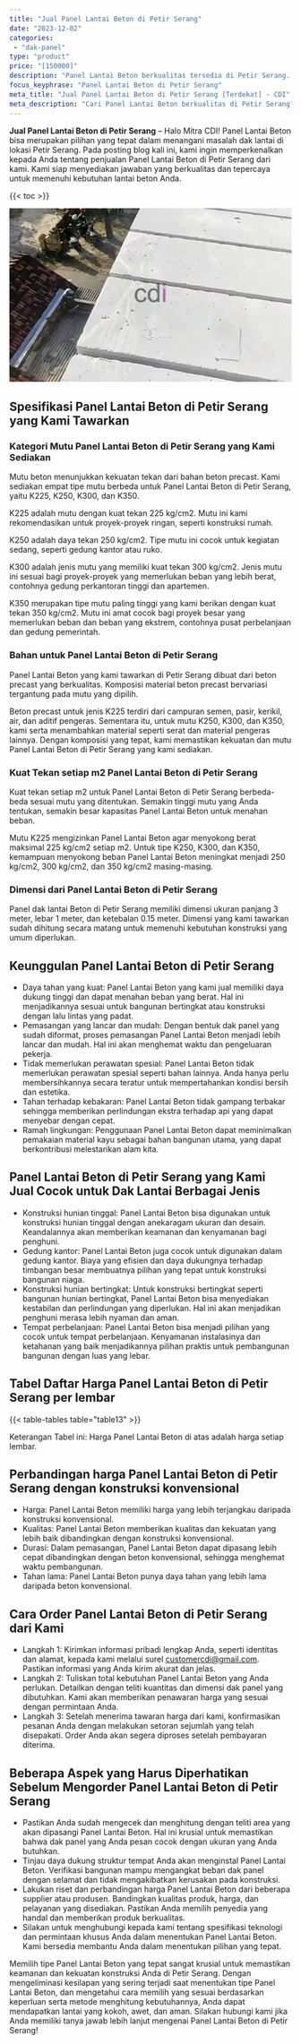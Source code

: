 ```yaml
---
title: "Jual Panel Lantai Beton di Petir Serang"
date: "2023-12-02"
categories:
 - "dak-panel"
type: "product"
price: "[150000]"
description: "Panel Lantai Beton berkualitas tersedia di Petir Serang. Solusi ideal untuk proyek konstruksi dengan standar terbaik, Panel Lantai Beton memberikan ketahanan optimal untuk lantai dak. Dapatkan info lengkap."
focus_keyphrase: "Panel Lantai Beton di Petir Serang"
meta_title: "Jual Panel Lantai Beton di Petir Serang [Terdekat] - CDI"
meta_description: "Cari Panel Lantai Beton berkualitas di Petir Serang?. Kami menyediakan Panel Lantai Beton premium untuk pembangunan. Penawaran spesial hanya di sini."
---
```


**Jual Panel Lantai Beton di Petir Serang** – Halo Mitra CDI! Panel Lantai Beton bisa merupakan pilihan yang tepat dalam menangani masalah dak lantai di lokasi Petir Serang. Pada posting blog kali ini, kami ingin memperkenalkan kepada Anda tentang penjualan Panel Lantai Beton di Petir Serang dari kami. Kami siap menyediakan jawaban yang berkualitas dan tepercaya untuk memenuhi kebutuhan lantai beton Anda.

{{< toc >}}

![Jual Panel Lantai Beton di Petir Serang](/images/dak-panel/dak-panel-03.jpg)

## Spesifikasi Panel Lantai Beton di Petir Serang yang Kami Tawarkan

### Kategori Mutu Panel Lantai Beton di Petir Serang yang Kami Sediakan

Mutu beton menunjukkan kekuatan tekan dari bahan beton precast. Kami sediakan empat tipe mutu berbeda untuk Panel Lantai Beton di Petir Serang, yaitu K225, K250, K300, dan K350.

K225 adalah mutu dengan kuat tekan 225 kg/cm2. Mutu ini kami rekomendasikan untuk proyek-proyek ringan, seperti konstruksi rumah.

K250 adalah daya tekan 250 kg/cm2. Tipe mutu ini cocok untuk kegiatan sedang, seperti gedung kantor atau ruko.

K300 adalah jenis mutu yang memiliki kuat tekan 300 kg/cm2. Jenis mutu ini sesuai bagi proyek-proyek yang memerlukan beban yang lebih berat, contohnya gedung perkantoran tinggi dan apartemen.

K350 merupakan tipe mutu paling tinggi yang kami berikan dengan kuat tekan 350 kg/cm2. Mutu ini amat cocok bagi proyek besar yang memerlukan beban dan beban yang ekstrem, contohnya pusat perbelanjaan dan gedung pemerintah.

### Bahan untuk Panel Lantai Beton di Petir Serang

Panel Lantai Beton yang kami tawarkan di Petir Serang dibuat dari beton precast yang berkualitas. Komposisi material beton precast bervariasi tergantung pada mutu yang dipilih.

Beton precast untuk jenis K225 terdiri dari campuran semen, pasir, kerikil, air, dan aditif pengeras. Sementara itu, untuk mutu K250, K300, dan K350, kami serta menambahkan material seperti serat dan material pengeras lainnya. Dengan komposisi yang tepat, kami memastikan kekuatan dan mutu Panel Lantai Beton di Petir Serang yang kami sediakan.

### Kuat Tekan setiap m2 Panel Lantai Beton di Petir Serang

Kuat tekan setiap m2 untuk Panel Lantai Beton di Petir Serang berbeda-beda sesuai mutu yang ditentukan. Semakin tinggi mutu yang Anda tentukan, semakin besar kapasitas Panel Lantai Beton untuk menahan beban.

Mutu K225 mengizinkan Panel Lantai Beton agar menyokong berat maksimal 225 kg/cm2 setiap m2. Untuk tipe K250, K300, dan K350, kemampuan menyokong beban Panel Lantai Beton meningkat menjadi 250 kg/cm2, 300 kg/cm2, dan 350 kg/cm2 masing-masing.

### Dimensi dari Panel Lantai Beton di Petir Serang

Panel dak lantai Beton di Petir Serang memiliki dimensi ukuran panjang 3 meter, lebar 1 meter, dan ketebalan 0.15 meter. Dimensi yang kami tawarkan sudah dihitung secara matang untuk memenuhi kebutuhan konstruksi yang umum diperlukan.

## Keunggulan Panel Lantai Beton di Petir Serang

*   Daya tahan yang kuat: Panel Lantai Beton yang kami jual memiliki daya dukung tinggi dan dapat menahan beban yang berat. Hal ini menjadikannya sesuai untuk bangunan bertingkat atau konstruksi dengan lalu lintas yang padat.
*   Pemasangan yang lancar dan mudah: Dengan bentuk dak panel yang sudah diformat, proses pemasangan Panel Lantai Beton menjadi lebih lancar dan mudah. Hal ini akan menghemat waktu dan pengeluaran pekerja.
*   Tidak memerlukan perawatan spesial: Panel Lantai Beton tidak memerlukan perawatan spesial seperti bahan lainnya. Anda hanya perlu membersihkannya secara teratur untuk mempertahankan kondisi bersih dan estetika.
*   Tahan terhadap kebakaran: Panel Lantai Beton tidak gampang terbakar sehingga memberikan perlindungan ekstra terhadap api yang dapat menyebar dengan cepat.
*   Ramah lingkungan: Penggunaan Panel Lantai Beton dapat meminimalkan pemakaian material kayu sebagai bahan bangunan utama, yang dapat berkontribusi melestarikan alam kita.

## Panel Lantai Beton di Petir Serang yang Kami Jual Cocok untuk Dak Lantai Berbagai Jenis

*   Konstruksi hunian tinggal: Panel Lantai Beton bisa digunakan untuk konstruksi hunian tinggal dengan anekaragam ukuran dan desain. Keandalannya akan memberikan keamanan dan kenyamanan bagi penghuni.
*   Gedung kantor: Panel Lantai Beton juga cocok untuk digunakan dalam gedung kantor. Biaya yang efisien dan daya dukungnya terhadap timbangan besar membuatnya pilihan yang tepat untuk konstruksi bangunan niaga.
*   Konstruksi hunian bertingkat: Untuk konstruksi bertingkat seperti bangunan hunian bertingkat, Panel Lantai Beton bisa menyediakan kestabilan dan perlindungan yang diperlukan. Hal ini akan menjadikan penghuni merasa lebih nyaman dan aman.
*   Tempat perbelanjaan: Panel Lantai Beton bisa menjadi pilihan yang cocok untuk tempat perbelanjaan. Kenyamanan instalasinya dan ketahanan yang baik menjadikannya pilihan praktis untuk pembangunan bangunan dengan luas yang lebar.

## Tabel Daftar Harga Panel Lantai Beton di Petir Serang per lembar

{{< table-tables table="table13" >}}

Keterangan Tabel ini: Harga Panel Lantai Beton di atas adalah harga setiap lembar.

## Perbandingan harga Panel Lantai Beton di Petir Serang dengan konstruksi konvensional

*   Harga: Panel Lantai Beton memiliki harga yang lebih terjangkau daripada konstruksi konvensional.
*   Kualitas: Panel Lantai Beton memberikan kualitas dan kekuatan yang lebih baik dibandingkan dengan konstruksi konvensional.
*   Durasi: Dalam pemasangan, Panel Lantai Beton dapat dipasang lebih cepat dibandingkan dengan beton konvensional, sehingga menghemat waktu pembangunan.
*   Tahan lama: Panel Lantai Beton punya daya tahan yang lebih lama daripada beton konvensional.

## Cara Order Panel Lantai Beton di Petir Serang dari Kami

*   Langkah 1: Kirimkan informasi pribadi lengkap Anda, seperti identitas dan alamat, kepada kami melalui surel customercdi@gmail.com. Pastikan informasi yang Anda kirim akurat dan jelas.
*   Langkah 2: Tuliskan total kebutuhan Panel Lantai Beton yang Anda perlukan. Detailkan dengan teliti kuantitas dan dimensi dak panel yang dibutuhkan. Kami akan memberikan penawaran harga yang sesuai dengan permintaan Anda.
*   Langkah 3: Setelah menerima tawaran harga dari kami, konfirmasikan pesanan Anda dengan melakukan setoran sejumlah yang telah disepakati. Order Anda akan segera diproses setelah pembayaran diterima.
## Beberapa Aspek yang Harus Diperhatikan Sebelum Mengorder Panel Lantai Beton di Petir Serang

*   Pastikan Anda sudah mengecek dan menghitung dengan teliti area yang akan dipasangi Panel Lantai Beton. Hal ini krusial untuk memastikan bahwa dak panel yang Anda pesan cocok dengan ukuran yang Anda butuhkan.
*   Tinjau daya dukung struktur tempat Anda akan menginstal Panel Lantai Beton. Verifikasi bangunan mampu mengangkat beban dak panel dengan selamat dan tidak mengakibatkan kerusakan pada konstruksi.
*   Lakukan riset dan perbandingan harga Panel Lantai Beton dari beberapa supplier atau produsen. Bandingkan kualitas produk, harga, dan pelayanan yang disediakan. Pastikan Anda memilih penyedia yang handal dan memberikan produk berkualitas.
*   Silakan untuk menghubungi kepada kami tentang spesifikasi teknologi dan permintaan khusus Anda dalam menentukan Panel Lantai Beton. Kami bersedia membantu Anda dalam menentukan pilihan yang tepat.

Memilih tipe Panel Lantai Beton yang tepat sangat krusial untuk memastikan keamanan dan kekuatan konstruksi Anda di Petir Serang. Dengan mengeliminasi kesilapan yang sering terjadi saat menentukan tipe Panel Lantai Beton, dan mengetahui cara memilih yang sesuai berdasarkan keperluan serta metode menghitung kebutuhannya, Anda dapat mendapatkan lantai yang kokoh, awet, dan aman. Silakan hubungi kami jika Anda memiliki tanya jawab lebih lanjut mengenai Panel Lantai Beton di Petir Serang!